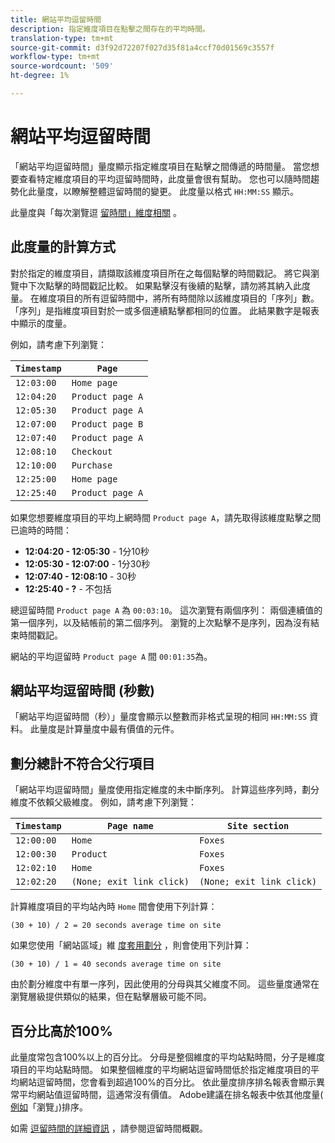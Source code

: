 ```yaml
---
title: 網站平均逗留時間
description: 指定維度項目在點擊之間存在的平均時間。
translation-type: tm+mt
source-git-commit: d3f92d72207f027d35f81a4ccf70d01569c3557f
workflow-type: tm+mt
source-wordcount: '509'
ht-degree: 1%

---
```



# 網站平均逗留時間

「網站平均逗留時間」量度顯示指定維度項目在點擊之間傳遞的時間量。 當您想要查看特定維度項目的平均逗留時間時，此度量會很有幫助。 您也可以隨時間趨勢化此量度，以瞭解整體逗留時間的變更。 此度量以格式 `HH:MM:SS` 顯示。

此量度與「每次瀏覽逗 [留時間」維度相關](../dimensions/time-spent-per-visit.md) 。

## 此度量的計算方式

對於指定的維度項目，請擷取該維度項目所在之每個點擊的時間戳記。 將它與瀏覽中下次點擊的時間戳記比較。 如果點擊沒有後續的點擊，請勿將其納入此度量。 在維度項目的所有逗留時間中，將所有時間除以該維度項目的「序列」數。 「序列」是指維度項目對於一或多個連續點擊都相同的位置。 此結果數字是報表中顯示的度量。

例如，請考慮下列瀏覽：

| `Timestamp` | `Page` |
| --- | --- |
| `12:03:00` | `Home page` |
| `12:04:20` | `Product page A` |
| `12:05:30` | `Product page A` |
| `12:07:00` | `Product page B` |
| `12:07:40` | `Product page A` |
| `12:08:10` | `Checkout` |
| `12:10:00` | `Purchase` |
| `12:25:00` | `Home page` |
| `12:25:40` | `Product page A` |


如果您想要維度項目的平均上網時間 `Product page A`，請先取得該維度點擊之間已逾時的時間：

* **12:04:20 - 12:05:30** - 1分10秒
* **12:05:30 - 12:07:00** - 1分30秒
* **12:07:40 - 12:08:10** - 30秒
* **12:25:40 - ?** - 不包括

總逗留時間 `Product page A` 為 `00:03:10`。 這次瀏覽有兩個序列： 兩個連續值的第一個序列，以及結帳前的第二個序列。 瀏覽的上次點擊不是序列，因為沒有結束時間戳記。

網站的平均逗留時 `Product page A` 間 `00:01:35`為。

## 網站平均逗留時間 (秒數)

「網站平均逗留時間（秒）」量度會顯示以整數而非格式呈現的相同 `HH:MM:SS` 資料。 此量度是計算量度中最有價值的元件。

## 劃分總計不符合父行項目

「網站平均逗留時間」量度使用指定維度的未中斷序列。 計算這些序列時，劃分維度不依賴父級維度。 例如，請考慮下列瀏覽：

| `Timestamp` | `Page name` | `Site section` |
| --- | --- | --- |
| `12:00:00` | `Home` | `Foxes` |
| `12:00:30` | `Product` | `Foxes` |
| `12:02:10` | `Home` | `Foxes` |
| `12:02:20` | `(None; exit link click)` | `(None; exit link click)` |

計算維度項目的平均站內時 `Home` 間會使用下列計算：

```text
(30 + 10) / 2 = 20 seconds average time on site
```

如果您使用「網站區域」維 [度套用劃分](../dimensions/site-section.md) ，則會使用下列計算：

```text
(30 + 10) / 1 = 40 seconds average time on site
```

由於劃分維度中有單一序列，因此使用的分母與其父維度不同。 這些量度通常在瀏覽層級提供類似的結果，但在點擊層級可能不同。

## 百分比高於100%

此量度常包含100%以上的百分比。 分母是整個維度的平均站點時間，分子是維度項目的平均站點時間。 如果整個維度的平均網站逗留時間低於指定維度項目的平均網站逗留時間，您會看到超過100%的百分比。 依此量度排序排名報表會顯示異常平均網站值逗留時間，這通常沒有價值。 Adobe建議在排名報表中依其他度量( [例如](visits.md)「瀏覽」)排序。

如需 [逗留時間的詳細資訊](time-spent.md) ，請參閱逗留時間概觀。
